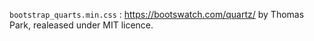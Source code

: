 
`bootstrap_quarts.min.css`
: <https://bootswatch.com/quartz/> by Thomas Park, realeased under MIT licence.


